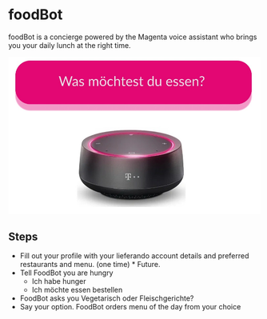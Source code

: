 # foodBot

foodBot is a concierge powered by the Magenta voice assistant who brings you your daily lunch at the right time.

![](assets/foodbot.jpeg)


## Steps
- Fill out your profile with your lieferando account details and preferred restaurants and menu. (one time) * Future.
- Tell FoodBot you are hungry
  - Ich habe hunger
  - Ich möchte essen bestellen
- FoodBot asks you Vegetarisch oder Fleischgerichte?
- Say your option. FoodBot orders menu of the day from your choice